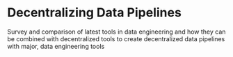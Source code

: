 # Decentralizing Data Pipelines

Survey and comparison of latest tools in data engineering and how they can be combined with decentralized tools to create decentralized data pipelines with major, data engineering tools
